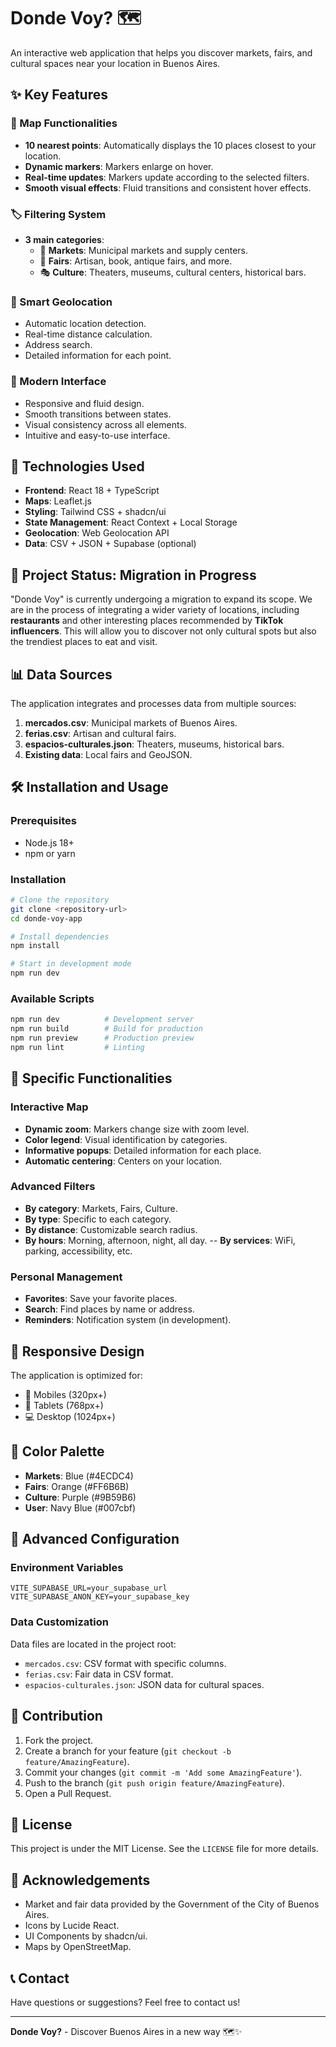 # Donde Voy? 🗺️

An interactive web application that helps you discover markets, fairs, and cultural spaces near your location in Buenos Aires.

## ✨ Key Features

### 🎯 Map Functionalities
- **10 nearest points**: Automatically displays the 10 places closest to your location.
- **Dynamic markers**: Markers enlarge on hover.
- **Real-time updates**: Markers update according to the selected filters.
- **Smooth visual effects**: Fluid transitions and consistent hover effects.

### 🏷️ Filtering System
- **3 main categories**:
  - 🛒 **Markets**: Municipal markets and supply centers.
  - 🎪 **Fairs**: Artisan, book, antique fairs, and more.
  - 🎭 **Culture**: Theaters, museums, cultural centers, historical bars.

### 📍 Smart Geolocation
- Automatic location detection.
- Real-time distance calculation.
- Address search.
- Detailed information for each point.

### 🎨 Modern Interface
- Responsive and fluid design.
- Smooth transitions between states.
- Visual consistency across all elements.
- Intuitive and easy-to-use interface.

## 🚀 Technologies Used

- **Frontend**: React 18 + TypeScript
- **Maps**: Leaflet.js
- **Styling**: Tailwind CSS + shadcn/ui
- **State Management**: React Context + Local Storage
- **Geolocation**: Web Geolocation API
- **Data**: CSV + JSON + Supabase (optional)

## 🚧 Project Status: Migration in Progress

"Donde Voy" is currently undergoing a migration to expand its scope. We are in the process of integrating a wider variety of locations, including **restaurants** and other interesting places recommended by **TikTok influencers**. This will allow you to discover not only cultural spots but also the trendiest places to eat and visit.

## 📊 Data Sources

The application integrates and processes data from multiple sources:

1.  **mercados.csv**: Municipal markets of Buenos Aires.
2.  **ferias.csv**: Artisan and cultural fairs.
3.  **espacios-culturales.json**: Theaters, museums, historical bars.
4.  **Existing data**: Local fairs and GeoJSON.

## 🛠️ Installation and Usage

### Prerequisites
- Node.js 18+
- npm or yarn

### Installation
```bash
# Clone the repository
git clone <repository-url>
cd donde-voy-app

# Install dependencies
npm install

# Start in development mode
npm run dev
```

### Available Scripts
```bash
npm run dev          # Development server
npm run build        # Build for production
npm run preview      # Production preview
npm run lint         # Linting
```

## 🎯 Specific Functionalities

### Interactive Map
- **Dynamic zoom**: Markers change size with zoom level.
- **Color legend**: Visual identification by categories.
- **Informative popups**: Detailed information for each place.
- **Automatic centering**: Centers on your location.

### Advanced Filters
- **By category**: Markets, Fairs, Culture.
- **By type**: Specific to each category.
- **By distance**: Customizable search radius.
- **By hours**: Morning, afternoon, night, all day.
-- **By services**: WiFi, parking, accessibility, etc.

### Personal Management
- **Favorites**: Save your favorite places.
- **Search**: Find places by name or address.
- **Reminders**: Notification system (in development).

## 📱 Responsive Design

The application is optimized for:
- 📱 Mobiles (320px+)
- 📱 Tablets (768px+)
- 💻 Desktop (1024px+)

## 🎨 Color Palette

- **Markets**: Blue (#4ECDC4)
- **Fairs**: Orange (#FF6B6B)
- **Culture**: Purple (#9B59B6)
- **User**: Navy Blue (#007cbf)

## 🔧 Advanced Configuration

### Environment Variables
```env
VITE_SUPABASE_URL=your_supabase_url
VITE_SUPABASE_ANON_KEY=your_supabase_key
```

### Data Customization
Data files are located in the project root:
- `mercados.csv`: CSV format with specific columns.
- `ferias.csv`: Fair data in CSV format.
- `espacios-culturales.json`: JSON data for cultural spaces.

## 🤝 Contribution

1.  Fork the project.
2.  Create a branch for your feature (`git checkout -b feature/AmazingFeature`).
3.  Commit your changes (`git commit -m 'Add some AmazingFeature'`).
4.  Push to the branch (`git push origin feature/AmazingFeature`).
5.  Open a Pull Request.

## 📄 License

This project is under the MIT License. See the `LICENSE` file for more details.

## 🙏 Acknowledgements

- Market and fair data provided by the Government of the City of Buenos Aires.
- Icons by Lucide React.
- UI Components by shadcn/ui.
- Maps by OpenStreetMap.

## 📞 Contact

Have questions or suggestions? Feel free to contact us!

---

**Donde Voy?** - Discover Buenos Aires in a new way 🗺️✨
